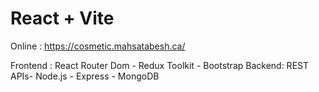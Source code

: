 # React + Vite

Online : https://cosmetic.mahsatabesh.ca/


Frontend : React Router Dom - Redux Toolkit - Bootstrap
Backend: REST APIs- Node.js - Express - MongoDB
